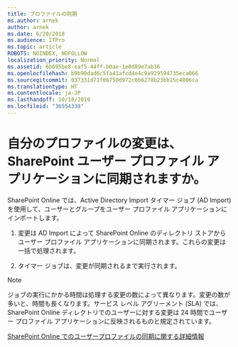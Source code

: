 ```yaml
---
title: プロファイルの同期
ms.author: arnek
author: arnek
ms.date: 6/20/2018
ms.audience: ITPro
ms.topic: article
ROBOTS: NOINDEX, NOFOLLOW
localization_priority: Normal
ms.assetid: 6b695be8-eaf5-44ff-b0ae-1e0d89e7ab36
ms.openlocfilehash: b9b90dad6c5fa41afcd4e4c9a929594735eca066
ms.sourcegitcommit: 037331d71f06750d972c0b6278b23bb15c4806ca
ms.translationtype: HT
ms.contentlocale: ja-JP
ms.lasthandoff: 10/18/2019
ms.locfileid: "36554338"
---
```

# <a name="when-do-my-profile-changes-sync-to-the-sharepoint-user-profile-application"></a>自分のプロファイルの変更は、SharePoint ユーザー プロファイル アプリケーションに同期されますか。

SharePoint Online では、Active Directory Import タイマー ジョブ (AD Import) を使用して、ユーザーとグループをユーザー プロファイル アプリケーションにインポートします。 
  
1. 変更は AD Import によって SharePoint Online のディレクトリ ストアからユーザー プロファイル アプリケーションに同期されます。これらの変更は一括で処理されます。
    
2. タイマー ジョブは、変更が同期されるまで実行されます。
    
> [!NOTE]
> ジョブの実行にかかる時間は処理する変更の数によって異なります。変更の数が多いと、時間も長くなります。サービス レベル アグリーメント (SLA) では、SharePoint Online ディレクトリでのユーザーに対する変更は 24 時間でユーザー プロファイル アプリケーションに反映されるものと規定されています。 
  
[SharePoint Online でのユーザープロファイルの同期に関する詳細情報](https://go.microsoft.com/fwlink/?linkid=875671)
  

